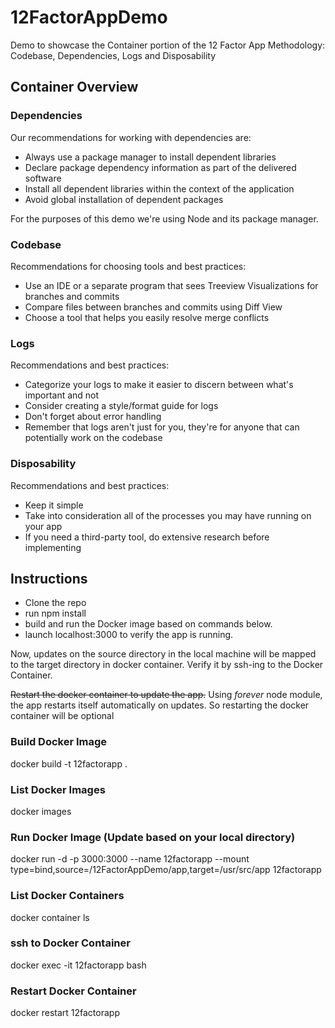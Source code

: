 # 12FactorAppDemo
Demo to showcase the Container portion of the 12 Factor App Methodology: Codebase, Dependencies, Logs and Disposability

## Container Overview
### Dependencies
Our recommendations for working with dependencies are:
- Always use a package manager to install dependent libraries
- Declare package dependency information as part of the delivered software
- Install all dependent libraries within the context of the application
- Avoid global installation of dependent packages

For the purposes of this demo we're using Node and its package manager.
### Codebase
Recommendations for choosing tools and best practices:
- Use an IDE or a separate program that sees Treeview Visualizations for branches and commits
- Compare files between branches and commits using Diff View
- Choose a tool that helps you easily resolve merge conflicts

### Logs
Recommendations and best practices:
- Categorize your logs to make it easier to discern between what's important and not
- Consider creating a style/format guide for logs
- Don't forget about error handling
- Remember that logs aren't just for you, they're for anyone that can potentially work on the codebase

### Disposability
Recommendations and best practices:
- Keep it simple
- Take into consideration all of the processes you may have running on your app
- If you need a third-party tool, do extensive research before implementing


## Instructions 
- Clone the repo
- run npm install
- build and run the Docker image based on commands below. 
- launch localhost:3000 to verify the app is running. 

Now, updates on the source directory in the local machine will be mapped to the target directory in docker container.
Verify it by ssh-ing to the Docker Container.

<s>Restart the docker container to update the app.</s>
Using <i>forever</i> node module, the app restarts itself automatically on updates. So restarting the docker container will be optional

### Build Docker Image
docker build -t 12factorapp .

### List Docker Images
docker images

### Run Docker Image (Update <src> based on your local directory)
docker run -d -p 3000:3000 --name 12factorapp --mount type=bind,source=<src>/12FactorAppDemo/app,target=/usr/src/app 12factorapp

### List Docker Containers 
docker container ls 

### ssh to Docker Container 
docker exec -it 12factorapp bash

### Restart Docker Container 
docker restart 12factorapp
